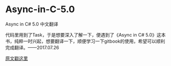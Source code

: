 
# Async-in-C-5.0
Async in C# 5.0 中文翻译

代码里用到了Task，于是想要深入了解一下，便遇到了《Async in C# 5.0》这本书，纯粹一时兴起，想要翻译一下，顺便学习一下gitbook的使用，希望可以顺利完成翻译。——2017.07.26

[原文戳这里](https://pan.baidu.com/s/1kVomjNx)
